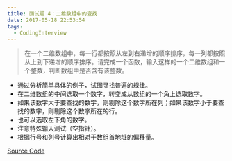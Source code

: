 ```yaml
---
title: 面试题 4：二维数组中的查找
date: 2017-05-18 22:53:54
tags:
  - CodingInterview
---
```

> 在一个二维数组中，每一行都按照从左到右递增的顺序排序，每一列都按照从上到下递增的顺序排序。请完成一个函数，输入这样的一个二维数组和一个整数，判断数组中是否含有该整数。

* 通过分析简单具体的例子，试图寻找普遍的规律。
* 在二维数组的中间选取一个数字，转变成从数组的一个角上选取数字。
* 如果该数字大于要查找的数字，则剔除这个数字所在列；如果该数字小于要查找的数字，则剔除这个数字所在的行。
* 也可以选取左下角的数字。
* 注意特殊输入测试（空指针）。
* 根据行号和列号计算出相对于数组首地址的偏移量。

[Source Code](https://gist.githubusercontent.com/necusjz/83dfc36a20f58eba1aea9dbc8da71bce/raw/81e306769a73284820e71f060207b028a90b14ca/04_FindInPartiallySortedMatrix.cpp)
